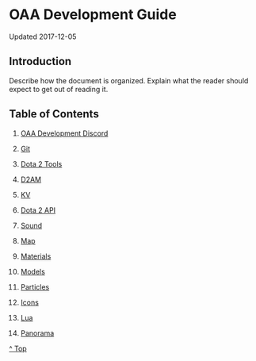<head>

</head>

# OAA Development Guide

Updated 2017-12-05

## Introduction

Describe how the document is organized. Explain what the reader should expect to get out of reading it.

## Table of Contents

1. [OAA Development Discord][1]

2. [Git][2]

3. [Dota 2 Tools][3]

4. [D2AM][4]

5. [KV][5]

6. [Dota 2 API][6]

7. [Sound][7]

8. [Map][8]

9. [Materials][9]

10. [Models][10]

11. [Particles][11]

12. [Icons][12]

13. [Lua][13]

14. [Panorama][14]

[^ Top][99]

[1]: discord/README.md
[2]: git/README.md
[3]: dota2tools/README.md
[4]: d2am/README.md
[5]: kv/README.md
[6]: api/README.md
[7]: sound/README.md
[8]: map/README.md
[9]: materials/README.md
[10]: models/README.md
[11]: particles/README.md
[12]: icons/README.md
[13]: lua/README.md
[14]: panorama/README.md
[99]: README.md
